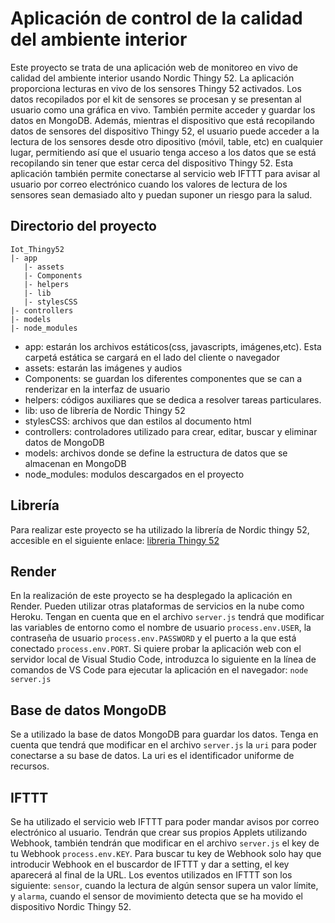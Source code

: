 # Aplicación de control de la calidad del ambiente interior 
Este proyecto se trata de una aplicación web de monitoreo en vivo de calidad del ambiente interior usando Nordic Thingy 52. La aplicación proporciona lecturas en vivo de los sensores Thingy 52 activados. Los datos recopilados por el kit de sensores se procesan y se presentan al usuario como una gráfica en vivo. También permite acceder y guardar los datos en MongoDB. Además, mientras el dispositivo que está recopilando datos de sensores del dispositivo Thingy 52, el usuario puede acceder a la lectura de los sensores desde otro dipositivo (móvil, table, etc) en cualquier lugar, permitiendo así que el usuario tenga acceso a los datos que se está recopilando sin tener que estar cerca del dispositivo Thingy 52. Esta aplicación también permite conectarse al servicio web IFTTT para avisar al usuario por correo electrónico cuando los valores de lectura de los sensores sean demasiado alto y puedan suponer un riesgo para la salud.

## Directorio del proyecto
~~~
Iot_Thingy52
|- app
   |- assets
   |- Components
   |- helpers
   |- lib
   |- stylesCSS
|- controllers 
|- models 
|- node_modules
~~~
- app: estarán los archivos estáticos(css, javascripts, imágenes,etc). Esta carpetá estática se cargará en el lado del cliente o navegador
- assets: estarán las imágenes y audios
- Components: se guardan los diferentes componentes que se can a renderizar en la interfaz de usuario
- helpers: códigos auxiliares que se dedica a resolver tareas particulares. 
- lib: uso de librería de Nordic Thingy 52
- stylesCSS: archivos que dan estilos al documento html
- controllers: controladores utilizado para crear, editar, buscar y eliminar datos de MongoDB
- models: archivos donde se define la estructura de datos que se almacenan en MongoDB
- node_modules: modulos descargados en el proyecto
## Librería
Para realizar este proyecto se ha utilizado la librería de Nordic thingy 52, accesible en el siguiente enlace: 
[libreria Thingy 52](https://github.com/NordicPlayground/Nordic-Thingy52-Thingyjs)
## Render
En la realización de este proyecto se ha desplegado la aplicación en Render. Pueden utilizar otras plataformas de servicios en la nube como Heroku. Tengan en cuenta que en el archivo `server.js` tendrá que modificar las variables de entorno como el nombre de usuario `process.env.USER`, la contraseña de usuario `process.env.PASSWORD` y el puerto a la que está conectado `process.env.PORT`.
Si quiere probar la aplicación web con el servidor local de Visual Studio Code, introduzca lo siguiente en la línea de comandos de VS Code para ejecutar la aplicación en el navegador:
`node server.js`
## Base de datos MongoDB
Se a utilizado la base de datos MongoDB para guardar los datos. Tenga en cuenta que tendrá que modificar en el archivo `server.js` la `uri` para poder conectarse a su base de datos. La uri es el identificador uniforme de recursos.
## IFTTT
Se ha utilizado el servicio web IFTTT para poder mandar avisos por correo electrónico al usuario. Tendrán que crear sus propios Applets utilizando Webhook, también tendrán que modificar en el archivo `server.js` el key de tu Webhook `process.env.KEY`. Para buscar tu key de Webhook solo hay que introducir Webhook en el buscardor de IFTTT y dar a setting, el key aparecerá al final de la URL. Los eventos utilizados en IFTTT son los siguiente: `sensor`, cuando la lectura de algún sensor supera un valor límite, y `alarma`, cuando el sensor de movimiento detecta que se ha movido el dispositivo Nordic Thingy 52.
